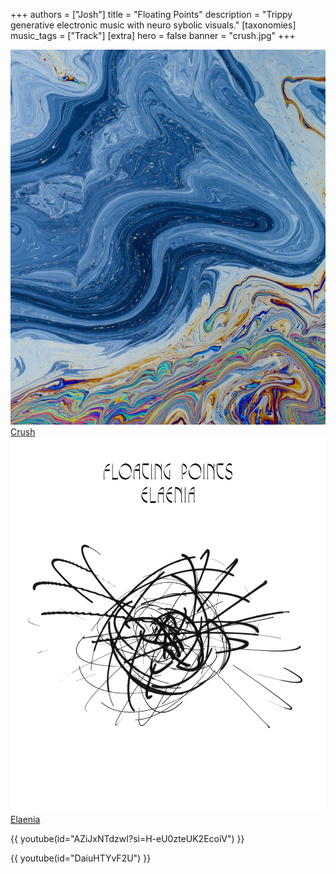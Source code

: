 +++
authors = ["Josh"]
title = "Floating Points"
description = "Trippy generative electronic music with neuro sybolic visuals."
[taxonomies]
music_tags = ["Track"]
[extra]
hero = false
banner = "crush.jpg"
+++

<div class="album-gallery">
	<div class="album-item">
		<a href="https://youtube.com/playlist?list=PLfiMjLyNWxeZ5n6Q4dZKt0UYQzqLXNgcS" class="album-link" target="_blank" rel="noopener noreferrer">
			<img src="crush.jpg" alt="Crush" class="album-cover" width="600" height="600" loading="lazy" />
			<div class="album-title">Crush</div>
		</a>
	</div>
	<div class="album-item">
		<a href="https://youtube.com/playlist?list=PLfiMjLyNWxeaHSShVFN95cR9KQ6s0BIJ3" class="album-link" target="_blank" rel="noopener noreferrer">
			<img src="elaenia.jpg" alt="Elaenia" class="album-cover" width="600" height="600" loading="lazy" />
			<div class="album-title">Elaenia</div>
		</a>
	</div>
</div>

{{ youtube(id="AZiJxNTdzwI?si=H-eU0zteUK2EcoiV") }}

{{ youtube(id="DaiuHTYvF2U") }}






